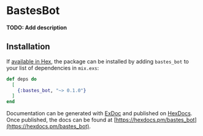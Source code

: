 # BastesBot

**TODO: Add description**

## Installation

If [available in Hex](https://hex.pm/docs/publish), the package can be installed
by adding `bastes_bot` to your list of dependencies in `mix.exs`:

```elixir
def deps do
  [
    {:bastes_bot, "~> 0.1.0"}
  ]
end
```

Documentation can be generated with [ExDoc](https://github.com/elixir-lang/ex_doc)
and published on [HexDocs](https://hexdocs.pm). Once published, the docs can
be found at [https://hexdocs.pm/bastes_bot](https://hexdocs.pm/bastes_bot).

